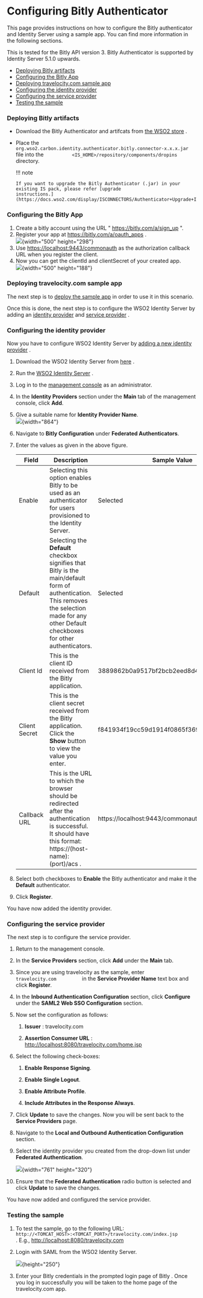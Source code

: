 # Configuring Bitly Authenticator

This page provides instructions on how to configure the Bitly
authenticator and Identity Server using a sample app. You can find more
information in the following sections.

This is tested for the Bitly API version 3. Bitly Authenticator is
supported by Identity Server 5.1.0 upwards.

-   [Deploying Bitly
    artifacts](#ConfiguringBitlyAuthenticator-DeployingBitlyartifactsDeployingBitlyartifacts)
-   [Configuring the Bitly
    App](#ConfiguringBitlyAuthenticator-ConfiguringtheBitlyAppConfiguringtheBitlyApp)
-   [Deploying travelocity.com sample
    app](#ConfiguringBitlyAuthenticator-Deployingtravelocity.comsampleappDeployingtravelocity.comsampleapp)
-   [Configuring the identity
    provider](#ConfiguringBitlyAuthenticator-ConfiguringtheidentityproviderConfiguringtheidentityprovider)
-   [Configuring the service
    provider](#ConfiguringBitlyAuthenticator-ConfiguringtheserviceproviderConfiguringtheserviceprovider)
-   [Testing the
    sample](#ConfiguringBitlyAuthenticator-TestingthesampleTestingthesample)

### Deploying Bitly artifacts

-   Download the Bitly Authenticator and artifcats from [the WSO2
    store](https://store.wso2.com/store/assets/isconnector/details/83ec7d04-46f1-426a-b4cb-1a169846212c)
    .

-   Place the
    `           org.wso2.carbon.identity.authenticator.bitly.connector-x.x.x.jar          `
    file into the
    `           <IS_HOME>/repository/components/dropins          `
    directory.

    !!! note
    
        If you want to upgrade the Bitly Authenticator (.jar) in your
        existing IS pack, please refer [upgrade
        instructions.](https://docs.wso2.com/display/ISCONNECTORS/Authenticator+Upgrade+Instructions)
    

### Configuring the Bitly App

1.  Create a bitly account using the URL " <https://bitly.com/a/sign_up>
    ".
2.  Register your app at <https://bitly.com/a/oauth_apps> .  
    ![](attachments/50518515/51251641.png){width="500" height="298"}
3.  Use <https://localhost:9443/commonauth> as the authorization
    callback URL when you register the client.
4.  Now you can get the clientId and clientSecret of your created app.  
    ![](attachments/50518515/51252818.png){width="500" height="188"}

### Deploying travelocity.com sample app

The next step is to [deploy the sample app](_Deploying_the_Sample_App_)
in order to use it in this scenario.

Once this is done, the next step is to configure the WSO2 Identity
Server by adding an [identity
provider](https://docs.wso2.com/display/IS510/Configuring+an+Identity+Provider)
and [service provider](https://docs.wso2.com/display/IS510) .

### Configuring the identity provider

Now you have to configure WSO2 Identity Server by [adding a new identity
provider](https://docs.wso2.com/display/IS510/Configuring+an+Identity+Provider)
.

1.  Download the WSO2 Identity Server from
    [here](http://wso2.com/products/identity-server/) .

2.  Run the [WSO2 Identity
    Server](https://docs.wso2.com/display/IS510/Running+the+Product) .
3.  Log in to the [management
    console](https://docs.wso2.com/display/IS510/Getting+Started+with+the+Management+Console)
    as an administrator.
4.  In the **Identity Providers** section under the **Main** tab of the
    management console, click **Add**.
5.  Give a suitable name for **Identity Provider Name**.  
    ![](attachments/50518515/51251655.png){width="864"}
6.  Navigate to **Bitly Configuration** under **Federated
    Authenticators**.

7.  Enter the values as given in the above figure.

    | Field         | Description                                                                                                                                                                                    | Sample Value                             |
    |---------------|------------------------------------------------------------------------------------------------------------------------------------------------------------------------------------------------|------------------------------------------|
    | Enable        | Selecting this option enables Bitly to be used as an authenticator for users provisioned to the Identity Server.                                                                               | Selected                                 |
    | Default       | Selecting the **Default** checkbox signifies that Bitly is the main/default form of authentication. This removes the selection made for any other Default checkboxes for other authenticators. | Selected                                 |
    | Client Id     | This is the client ID received from the Bitly application.                                                                                                                                     | 3889862b0a9517bf2bcb2eed8d43f0be0576e735 |
    | Client Secret | This is the client secret received from the Bitly application. Click the **Show** button to view the value you enter.                                                                          | f841934f19cc59d1914f0865f3694b453b5fe583 |
    | Callback URL  | This is the URL to which the browser should be redirected after the authentication is successful. It should have this format: https://(host-name):(port)/acs .                                 | https://localhost:9443/commonauth        |

8.  Select both checkboxes to **Enable** the Bitly authenticator and
    make it the **Default** authenticator.

9.  Click **Register**.

You have now added the identity provider.

### Configuring the service provider

The next step is to configure the service provider.

1.  Return to the management console.

2.  In the **Service Providers** section, click **Add** under the
    **Main** tab.

3.  Since you are using travelocity as the sample, enter
    `           travelocity.com          ` in the **Service Provider
    Name** text box and click **Register**.

4.  In the **Inbound Authentication Configuration** section, click
    **Configure** under the **SAML2 Web SSO Configuration** section.

5.  Now set the configuration as follows:

    1.  **Issuer** : travelocity.com

    2.  **Assertion Consumer URL** :
        <http://localhost:8080/travelocity.com/home.jsp>

6.  Select the following check-boxes:
    1.  **Enable Response Signing**.

    2.  **Enable Single Logout**.

    3.  **Enable Attribute Profile**.

    4.  **Include Attributes in the Response Always**.  

7.  Click **Update** to save the changes. Now you will be sent back to
    the **Service Providers** page.

8.  Navigate to the **Local and Outbound Authentication Configuration**
    section.

9.  Select the identity provider you created from the drop-down list
    under **Federated Authentication**.

    ![](attachments/50518515/51252329.png){width="761" height="320"}

10. Ensure that the **Federated Authentication** radio button is
    selected and click **Update** to save the changes.

You have now added and configured the service provider.

### Testing the sample

1.  To test the sample, go to the following URL:
    `           http://<TOMCAT_HOST>:<TOMCAT_PORT>/travelocity.com/index.jsp          `
    . E.g., <http://localhost:8080/travelocity.com>

2.  Login with SAML from the WSO2 Identity Server.

    ![](attachments/50518515/103332428.png){height="250"}  

3.  Enter your Bitly credentials in the prompted login page of Bitly .
    Once you log in successfully you will be taken to the home page of
    the travelocity.com app.

